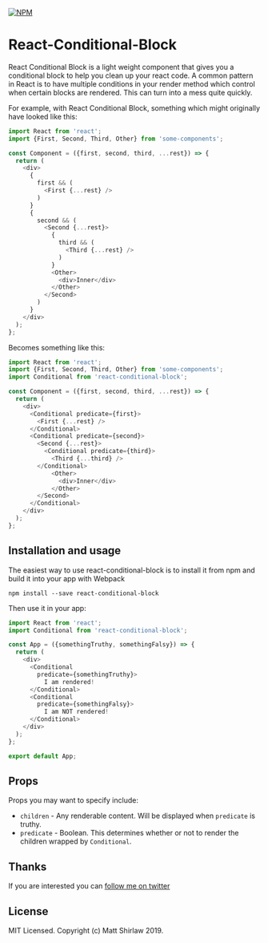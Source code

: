 [![NPM](https://img.shields.io/npm/v/react-conditional-block.svg)](https://www.npmjs.com/package/react-conditional-block)

# React-Conditional-Block

React Conditional Block is a light weight component that gives you a conditional block to help you clean up your react code. A 
common pattern in React is to have multiple conditions in your render method which control when certain blocks are rendered. This
can turn into a mess quite quickly. 

For example, with React Conditional Block, something which might originally have looked like this:

```js
import React from 'react';
import {First, Second, Third, Other} from 'some-components';

const Component = ({first, second, third, ...rest}) => {
  return (
    <div>
      {
        first && ( 
          <First {...rest} />
        )
      }
      { 
        second && (
          <Second {...rest}>
            { 
              third && (
                <Third {...rest} />
              )
            }
            <Other>
              <div>Inner</div>
            </Other>
          </Second>
        )
      }
    </div>
  );
};
```

Becomes something like this:

```js
import React from 'react';
import {First, Second, Third, Other} from 'some-components';
import Conditional from 'react-conditional-block';

const Component = ({first, second, third, ...rest}) => {
  return (
    <div>
      <Conditional predicate={first}>
	    <First {...rest} />
	  </Conditional>
      <Conditional predicate={second}>
        <Second {...rest}>
          <Conditional predicate={third}>
		    <Third {...third} />
		</Conditional>
            <Other>
              <div>Inner</div>
            </Other>
        </Second>
      </Conditional>
    </div>
  );
};
```

## Installation and usage

The easiest way to use react-conditional-block is to install it from npm and build it into your app with Webpack

	npm install --save react-conditional-block

Then use it in your app:


```javascript
import React from 'react';
import Conditional from 'react-conditional-block';

const App = ({somethingTruthy, somethingFalsy}) => {
  return (
    <div>
      <Conditional
        predicate={somethingTruthy}>
          I am rendered!
      </Conditional>
      <Conditional
        predicate={somethingFalsy}>
          I am NOT rendered!
      </Conditional>
    </div>
  );
};

export default App;
```

## Props

Props you may want to specify include:

* `children` - Any renderable content. Will be displayed when `predicate` is truthy.
* `predicate` - Boolean. This determines whether or not to render the children wrapped by `Conditional`.

## Thanks

If you are interested you can [follow me on twitter](https://twitter.com/mshirlaw)

## License

MIT Licensed. Copyright (c) Matt Shirlaw 2019.

